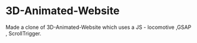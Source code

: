 # 3D-Animated-Website
Made a clone of 3D-Animated-Website which uses a JS - locomotive ,GSAP , ScrollTrigger.
